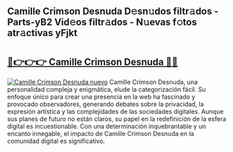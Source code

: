 ## Camille Crimson Desnuda D𝚎sn𝚞dos filtr𝚊dos - Parts-yB2 Vid𝚎os filtr𝚊dos - N𝚞evas f𝚘tos atr𝚊ctivas yFjkt

# <h2><a href="http://mb7jpic.tromn.icu/?c=Camille+Crimson+Desnuda">🔗👉👉👉 Camille Crimson Desnuda 🔗🔗</a></h2>

[![Camille Crimson Desnuda nuevo](https://i.imgur.com/pEAQMta.gif)](http://mb7jpic.tromn.icu/?c=Camille+Crimson+Desnuda)
Camille Crimson Desnuda, una personalidad compleja y enigmática, elude la categorización fácil. Su enfoque único para crear una presencia en la web ha fascinado y provocado observadores, generando debates sobre la privacidad, la expresión artística y las complejidades de las sociedades digitales. Aunque sus planes de futuro no están claros, su papel en la redefinición de la esfera digital es incuestionable. Con una determinación inquebrantable y un encanto innegable, el impacto de Camille Crimson Desnuda en la comunidad digital es significativo.
